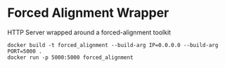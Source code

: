 # Forced Alignment Wrapper

HTTP Server wrapped around a forced-alignment toolkit

```
docker build -t forced_alignment --build-arg IP=0.0.0.0 --build-arg PORT=5000 .
docker run -p 5000:5000 forced_alignment
```
